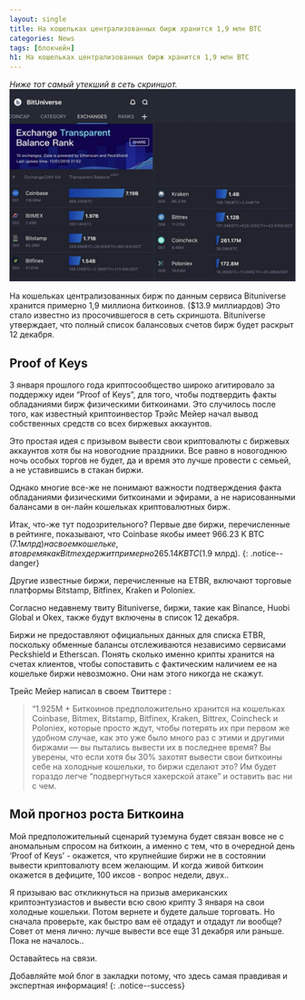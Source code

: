 ```yaml
---
layout: single
title: На кошельках централизованных бирж хранится 1,9 млн BTC
categories: News
tags: [блокчейн]
h1: На кошельках централизованных бирж хранится 1,9 млн BTC
---
```

*Ниже тот самый утекший в сеть скриншот.*
![bituniverse](/assets/images/news/bituniverse.jpg)


На кошельках централизованных бирж по данным сервиса Bituniverse хранится примерно 1,9 миллиона биткоинов. ($13.9 миллиардов)  Это стало известно из просочившегося в сеть скриншота.  Bituniverse утверждает, что полный список балансовых счетов бирж будет раскрыт 12 декабря.

## Proof of Keys

3 января прошлого года криптосообщество широко агитировало за поддержку  идеи “Proof of Keys”, для того, чтобы подтвердить факты обладаниями бирж физическими биткоинами. Это случилось после того, как известный криптоинвестор Трэйс Мейер начал вывод собственных средств со всех биржевых аккаунтов.

Это простая идея с призывом вывести свои криптовалюты с биржевых аккаунтов хотя бы на новогодние праздники. Все равно в новогоднюю ночь особых торгов не будет, да и время это лучше провести с семьей, а не уставившись в стакан биржи.

Однако многие все-же не понимают важности подтверждения факта обладаниями физическими биткоинами и эфирами, а не нарисованными балансами в он-лайн кошельках криптовалютных бирж.

Итак, что-же тут подозрительного?  Первые две биржи, перечисленные в рейтинге, показывают, что Coinbase якобы имеет 966.23 K BTC ($7.1 млрд) на своем кошельке, в то время как Bitmex держит примерно 265.14 K BTC ($1.9 млрд). 
{: .notice--danger}

Другие известные биржи, перечисленные на ETBR, включают торговые платформы Bitstamp, Bitfinex, Kraken и Poloniex.

Согласно недавнему твиту Bituniverse, биржи, такие как Binance, Huobi Global и Okex, также будут включены в список 12 декабря. 

Биржи не предоставляют официальных данных для списка ETBR, поскольку обменные балансы отслеживаются независимо сервисами Peckshield и Etherscan. Понять сколько именно крипты хранится на счетах клиентов, чтобы сопоставить с фактическим наличием ее на кошельке биржи невозможно. Они нам этого никогда не скажут.


Трейс Мейер написал в своем Твиттере : 

> “1.925М + Биткоинов предположительно хранится на кошельках Coinbase, Bitmex, Bitstamp, Bitfinex, Kraken, Bittrex, Coincheck и Poloniex, которые просто ждут, чтобы потерять их при первом же удобном случае, как это уже было много раз с этими и другими биржами — вы пытались вывести их в последнее время? Вы уверены, что если хотя бы 30% захотят вывести свои биткоины себе на холодные кошельки, то биржи сделают это? Им будет гораздо легче “подвергнуться хакерской атаке” и оставить вас ни с чем.

## Мой прогноз роста Биткоина
Мой предположительный сценарий туземуна будет связан вовсе не с аномальным спросом на биткоин, а именно с тем, что в очередной день  ‘Proof of Keys’ - окажется, что крупнейшие биржи не в состоянии вывести криптовалюту всем желающим. И когда живой биткоин окажется в дефиците, 100 иксов - вопрос недели, двух.. 

Я призываю вас откликнуться на призыв американских криптоэнтузиастов и вывести всю свою крипту 3 января на свои холодные кошельки. Потом вернете и будете дальше торговать. Но сначала проверьте, как быстро вам её отдадут и отдадут ли вообще? Совет от меня лично: лучше вывести все еще 31 декабря или раньше. Пока не началось..

Оставайтесь на связи.


Добавляйте мой блог в закладки потому, что здесь самая правдивая и экспертная информация!
{: .notice--success}